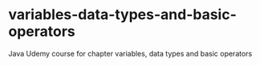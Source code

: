 # variables-data-types-and-basic-operators
Java Udemy course for chapter variables, data types and basic operators
